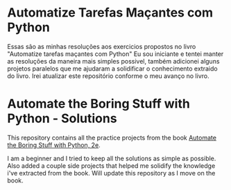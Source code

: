 # Automatize Tarefas Maçantes com Python
Essas são as minhas resoluções aos exercicios propostos no livro "Automatize tarefas maçantes com Python"
Eu sou iniciante e tentei manter as resoluções da maneira mais simples possivel, também adicionei alguns projetos paralelos que me ajudaram a solidificar o conhecimento extraido do livro. Irei atualizar este repositório conforme o meu avanço no livro. 

# Automate the Boring Stuff with Python - Solutions

This repository contains all the practice projects from the book [Automate the Boring Stuff with Python, 2e](https://automatetheboringstuff.com/2e/).

I am a beginner and I tried to keep all the solutions as simple as possible. Also added a couple side projects that helped me solidify the knowledge i've extracted from the book.  Will update this repository as I move on the book.

